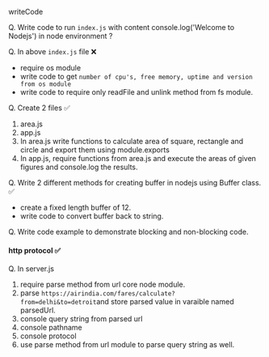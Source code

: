 writeCode

Q. Write code to run `index.js` with content console.log('Welcome to Nodejs') in node environment ?

Q. In above `index.js` file ❌
- require os module
- write code to get `number of cpu's, free memory, uptime and version from os module`
- write code to require only readFile and unlink method from fs module.

Q. Create 2 files ✅
  1. area.js
  2. app.js
  3. In area.js write functions to calculate area of square, rectangle and circle and export them using module.exports
  4. In app.js, require functions from area.js and execute the areas of given figures and console.log the results.

Q. Write 2 different methods for creating buffer in nodejs using Buffer class. ✅
- create a fixed length buffer of 12.
- write code to convert buffer back to string.

Q. Write code example to demonstrate blocking and non-blocking code.

#### http protocol ✅

Q. In server.js
1. require parse method from url core node module.
2. parse `https://airindia.com/fares/calculate?from=delhi&to=detroit`and store parsed value in varaible named parsedUrl.
3. console query string from parsed url
4. console pathname
5. console protocol
6. use parse method from url module to parse query string as well.